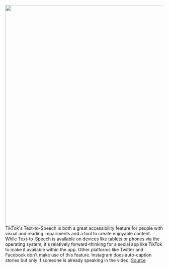 <img src='https://cdn.vox-cdn.com/thumbor/AvH3Z1JQL5cv87HIq0fhxdUL4HI=/0x0:2040x1360/1200x800/filters:focal(857x517:1183x843)/cdn.vox-cdn.com/uploads/chorus_image/image/69640069/acastro_190402_3308_Guide_TikTok_0001.0.jpg' width='700px' /><br/>
TikTok's Text-to-Speech is both a great accessibility feature for people with visual and reading impairments and a tool to create enjoyable content. While Text-to-Speech is available on devices like tablets or phones via the operating system, it's relatively forward-thinking for a social app like TikTok to make it available within the app. Other platforms like Twitter and Facebook don't make use of this feature. Instagram does auto-caption stories but only if someone is already speaking in the video.
<a href='https://www.theverge.com/22594929/tiktok-text-to-speech-how-to'> Source <a/>
